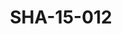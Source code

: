 ---
pid: SHA-15-012
title: SHA-15-012
language: en
original_label: 
rights: Sharhabil Ahmed
location_of_original: Sharhabil Ahmed
photographer_or_studio: 
scanned_from: photograph 12.1 by 16.4
_date: '1962'
location: Ethiopia, Addis Ababa
description: Sharhabil Ahmed and others including Abdel Latif Khidir 'Ali Nur al Jalil
  Tayuba Hassan Saroji and Ahmed Daoud
additional_notes: 
permission_display: 'yes'
on_server: 'no'
on_website: 'no'
permalink: /photopages/en/SHA-15-012
layout: photo-page
---